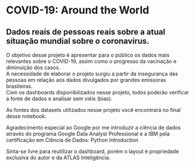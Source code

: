 # COVID-19: Around the World 

## Dados reais de pessoas reais sobre a atual situação mundial sobre o coronavírus.

O objetivo desse projeto é apresentar para o público os dados mais relevantes sobre o COVID-19, assim como o progresso da vacinação e diminuição dos casos. <br />
A necessidade de elaborar o projeto surgiu a partir da insegurança das pessoas em relação aos dados divulgados por grandes emissoras brasileiras. <br />
Com os dashboards disponibilizados nesse projeto, todos poderão verificar a fonte de dados e analisar sem viéis (bias).

<p>As fontes dos datasets utilizados nesse projeto você encontrará no final desse notebook.</p>

<p>Agradecimento especial ao Google por me introduzir a ciência de dados através do programa Google Data Analyst Professional e a IBM pela certificação em Ciência de Dados: Python Introduction</p>

<p>Sinta-se livre para reutilizar o dashboard, porém o layout é propriedade exclusiva do autor e da ATLAS Inteligência.</p>
